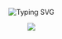 <p align="center" href="https://git.io/typing-svg"><img src="https://readme-typing-svg.herokuapp.com?font=Ubuntu&duration=3000&pause=1&color=81A1C1&vCenter=true&multiline=true&width=435&lines=Hello!+I'am+Marcus+Nunes;Electrical+engineering+student+" alt="Typing SVG" /></p>



<p align="center" href="https://git.io/streak-stats"><img src="http://github-readme-streak-stats.herokuapp.com?user=mvsnunes&theme=nord&hide_border=true&date_format=j%20M%5B%20Y%5D"/> </p>
